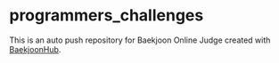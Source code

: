 # programmers_challenges
This is an auto push repository for Baekjoon Online Judge created with [BaekjoonHub](https://github.com/BaekjoonHub/BaekjoonHub).
